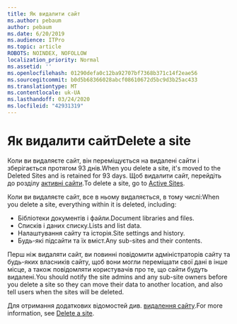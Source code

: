```yaml
---
title: Як видалити сайт
ms.author: pebaum
author: pebaum
ms.date: 6/20/2019
ms.audience: ITPro
ms.topic: article
ROBOTS: NOINDEX, NOFOLLOW
localization_priority: Normal
ms.assetid: ''
ms.openlocfilehash: 01290defa0c12ba92707bf7368b371c14f2eae56
ms.sourcegitcommit: b0d5b68366028abcf08610672d5bc9d3b25ac433
ms.translationtype: MT
ms.contentlocale: uk-UA
ms.lasthandoff: 03/24/2020
ms.locfileid: "42931319"
---
```

# <a name="delete-a-site"></a><span data-ttu-id="f558d-102">Як видалити сайт</span><span class="sxs-lookup"><span data-stu-id="f558d-102">Delete a site</span></span>

<span data-ttu-id="f558d-103">Коли ви видаляєте сайт, він переміщується на видалені сайти і зберігається протягом 93 днів.</span><span class="sxs-lookup"><span data-stu-id="f558d-103">When you delete a site, it's moved to the Deleted Sites and is retained for 93 days.</span></span> <span data-ttu-id="f558d-104">Щоб видалити сайт, перейдіть до розділу [активні сайти](https://admin.microsoft.com/sharepoint?page=sitemanagement&modern=true).</span><span class="sxs-lookup"><span data-stu-id="f558d-104">To delete a site, go to [Active Sites](https://admin.microsoft.com/sharepoint?page=sitemanagement&modern=true).</span></span> 

<span data-ttu-id="f558d-105">Коли ви видаляєте сайт, все в ньому видаляється, в тому числі:</span><span class="sxs-lookup"><span data-stu-id="f558d-105">When you delete a site, everything within it is deleted, including:</span></span>

- <span data-ttu-id="f558d-106">Бібліотеки документів і файли.</span><span class="sxs-lookup"><span data-stu-id="f558d-106">Document libraries and files.</span></span>
- <span data-ttu-id="f558d-107">Списків і даних списку.</span><span class="sxs-lookup"><span data-stu-id="f558d-107">Lists and list data.</span></span>
- <span data-ttu-id="f558d-108">Налаштування сайту та історія.</span><span class="sxs-lookup"><span data-stu-id="f558d-108">Site settings and history.</span></span>
- <span data-ttu-id="f558d-109">Будь-які підсайти та їх вміст.</span><span class="sxs-lookup"><span data-stu-id="f558d-109">Any sub-sites and their contents.</span></span>

<span data-ttu-id="f558d-110">Перш ніж видаляти сайт, ви повинні повідомити адміністраторів сайту та будь-яких власників сайту, щоб вони могли переміщати свої дані в інше місце, а також повідомляти користувачів про те, що сайти будуть видалені.</span><span class="sxs-lookup"><span data-stu-id="f558d-110">You should notify the site admins and any sub-site owners before you delete a site so they can move their data to another location, and also tell users when the sites will be deleted.</span></span>

<span data-ttu-id="f558d-111">Для отримання додаткових відомостей див. [видалення сайту](https://docs.microsoft.com/sharepoint/delete-site-collection).</span><span class="sxs-lookup"><span data-stu-id="f558d-111">For more information, see [Delete a site](https://docs.microsoft.com/sharepoint/delete-site-collection).</span></span>
